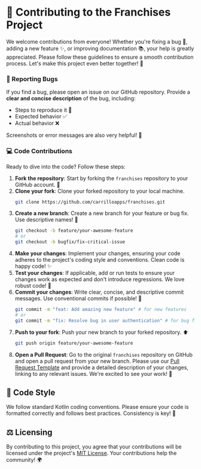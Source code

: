 # 🤝 Contributing to the Franchises Project

We welcome contributions from everyone! Whether you're fixing a bug 🐛, adding a new feature ✨, or improving documentation 📚, your help is greatly appreciated. Please follow these guidelines to ensure a smooth contribution process. Let's make this project even better together! 💪

### 🐞 Reporting Bugs

If you find a bug, please open an issue on our GitHub repository. Provide a **clear and concise description** of the bug, including:

*   Steps to reproduce it 👣
*   Expected behavior ✅
*   Actual behavior ❌

Screenshots or error messages are also very helpful! 📸

### 💻 Code Contributions

Ready to dive into the code? Follow these steps:

1.  **Fork the repository**: Start by forking the `franchises` repository to your GitHub account. 🍴
2.  **Clone your fork**: Clone your forked repository to your local machine.
    ```bash
    git clone https://github.com/carrilloapps/franchises.git
    ```
3.  **Create a new branch**: Create a new branch for your feature or bug fix. Use descriptive names! 🌿
    ```bash
    git checkout -b feature/your-awesome-feature
    # or
    git checkout -b bugfix/fix-critical-issue
    ```
4.  **Make your changes**: Implement your changes, ensuring your code adheres to the project's coding style and conventions. Clean code is happy code! ✨
5.  **Test your changes**: If applicable, add or run tests to ensure your changes work as expected and don't introduce regressions. We love robust code! 🧪
6.  **Commit your changes**: Write clear, concise, and descriptive commit messages. Use conventional commits if possible! 📝
    ```bash
    git commit -m "feat: Add amazing new feature" # for new features
    # or
    git commit -m "fix: Resolve bug in user authentication" # for bug fixes
    ```
7.  **Push to your fork**: Push your new branch to your forked repository. ⬆️
    ```bash
    git push origin feature/your-awesome-feature
    ```
8.  **Open a Pull Request**: Go to the original `franchises` repository on GitHub and open a pull request from your new branch. Please use our [Pull Request Template](.github/PULL_REQUEST_TEMPLATE.md) and provide a detailed description of your changes, linking to any relevant issues. We're excited to see your work! 💖

## 🎨 Code Style

We follow standard Kotlin coding conventions. Please ensure your code is formatted correctly and follows best practices. Consistency is key! 🔑

## ⚖️ Licensing

By contributing to this project, you agree that your contributions will be licensed under the project's [MIT License](LICENSE). Your contributions help the community! 🌍